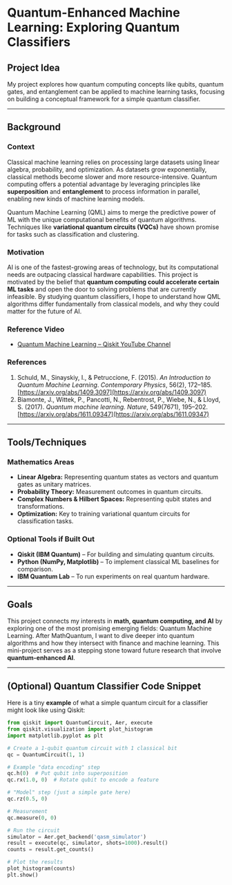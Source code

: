 # Quantum-Enhanced Machine Learning: Exploring Quantum Classifiers

## Project Idea
My project explores how quantum computing concepts like qubits, quantum gates, and entanglement can be applied to machine learning tasks, focusing on building a conceptual framework for a simple quantum classifier.

---

## Background

### Context
Classical machine learning relies on processing large datasets using linear algebra, probability, and optimization. As datasets grow exponentially, classical methods become slower and more resource-intensive. Quantum computing offers a potential advantage by leveraging principles like **superposition** and **entanglement** to process information in parallel, enabling new kinds of machine learning models.  

Quantum Machine Learning (QML) aims to merge the predictive power of ML with the unique computational benefits of quantum algorithms. Techniques like **variational quantum circuits (VQCs)** have shown promise for tasks such as classification and clustering.

### Motivation
AI is one of the fastest-growing areas of technology, but its computational needs are outpacing classical hardware capabilities. This project is motivated by the belief that **quantum computing could accelerate certain ML tasks** and open the door to solving problems that are currently infeasible. By studying quantum classifiers, I hope to understand how QML algorithms differ fundamentally from classical models, and why they could matter for the future of AI.

### Reference Video
- [Quantum Machine Learning – Qiskit YouTube Channel](https://www.youtube.com/watch?v=JhHMJCUmq28)

### References
1. Schuld, M., Sinayskiy, I., & Petruccione, F. (2015). *An Introduction to Quantum Machine Learning*. *Contemporary Physics*, 56(2), 172–185. [https://arxiv.org/abs/1409.3097](https://arxiv.org/abs/1409.3097)
2. Biamonte, J., Wittek, P., Pancotti, N., Rebentrost, P., Wiebe, N., & Lloyd, S. (2017). *Quantum machine learning.* *Nature*, 549(7671), 195–202. [https://arxiv.org/abs/1611.09347](https://arxiv.org/abs/1611.09347)

---

## Tools/Techniques

### Mathematics Areas
- **Linear Algebra:** Representing quantum states as vectors and quantum gates as unitary matrices.
- **Probability Theory:** Measurement outcomes in quantum circuits.
- **Complex Numbers & Hilbert Spaces:** Representing qubit states and transformations.
- **Optimization:** Key to training variational quantum circuits for classification tasks.

### Optional Tools if Built Out
- **Qiskit (IBM Quantum)** – For building and simulating quantum circuits.
- **Python (NumPy, Matplotlib)** – To implement classical ML baselines for comparison.
- **IBM Quantum Lab** – To run experiments on real quantum hardware.

---

## Goals
This project connects my interests in **math, quantum computing, and AI** by exploring one of the most promising emerging fields: Quantum Machine Learning. After MathQuantum, I want to dive deeper into quantum algorithms and how they intersect with finance and machine learning. This mini-project serves as a stepping stone toward future research that involve **quantum-enhanced AI**.

---

## (Optional) Quantum Classifier Code Snippet
Here is a tiny **example** of what a simple quantum circuit for a classifier might look like using Qiskit:

```python
from qiskit import QuantumCircuit, Aer, execute
from qiskit.visualization import plot_histogram
import matplotlib.pyplot as plt

# Create a 1-qubit quantum circuit with 1 classical bit
qc = QuantumCircuit(1, 1)

# Example "data encoding" step
qc.h(0)  # Put qubit into superposition
qc.rx(1.0, 0)  # Rotate qubit to encode a feature

# "Model" step (just a simple gate here)
qc.rz(0.5, 0)

# Measurement
qc.measure(0, 0)

# Run the circuit
simulator = Aer.get_backend('qasm_simulator')
result = execute(qc, simulator, shots=1000).result()
counts = result.get_counts()

# Plot the results
plot_histogram(counts)
plt.show()

